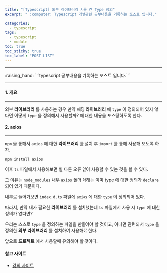 ```yaml
---
title: "[Typescript] 외부 라이브러리 사용 간 Type 정의"
excerpt: " :computer: Typescript 개발관련 공부내용을 기록하는 포스트 입니다."

categories:
  - typescript
tags:
  - typescript
  - module
toc: true
toc_sticky: true
toc_label: "POST LIST"
---
```


<hr>
:raising_hand: ```typescript 공부내용을 기록하는 포스트 입니다.```
<hr>

#### 1. 개요

---

외부 **라이브러리** 를 사용하는 경우 만약 해당 **라이브러리** 에 `type` 이 정의되어 있지 않다면 어떻게 `type` 을 정의해서 사용할까? 에 대한 내용을 포스팅하도록 한다.


#### 2. axios
---

`npm` 을 통해서 `axios` 에 대한 **라이브러리** 를 설치 후 `import` 를 통해 사용해 보도록 하자.

```
npm install axios
```

이후 `ts` 파일에서 사용해보면 별 다른 오류 없이 사용할 수 있는 것을 볼 수 있다.

그 이유는 `node_modules` 내부 `axios` 폴더 아래는 이미 type 에 대한 정의가 `declare` 되어 있기 때문이다.

내부로 들어가보면 `index.d.ts` 파일에 `axios` 에 대한 `type` 이 정의되어 있다.

따라서, 만약 내가 필요한 **라이브러리** 를 설치했는데 `ts` 파일에서 사용 시 `type` 에 대한 정의가 없다면? 

우리는 스스로 `type` 을 정의하는 파일을 만들어야 할 것이고, 아니면 관련되서 `type` 을 정의한 **외부 라이브러리** 를 설치하여 사용해야 한다.

앞으로 **프로젝트** 에서 사용할때 유의해야 할 것이다.

#### 참고 사이트

- [강의 사이트](https://www.inflearn.com/course/%ED%83%80%EC%9E%85%EC%8A%A4%ED%81%AC%EB%A6%BD%ED%8A%B8-%EC%8B%A4%EC%A0%84/unit/61104?tab=community)
